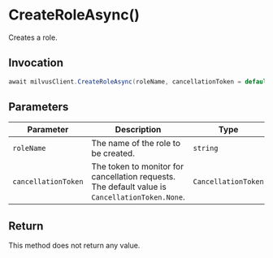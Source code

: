 # CreateRoleAsync()

Creates a role.

## Invocation

```c#
await milvusClient.CreateRoleAsync(roleName, cancellationToken = default);
```

## Parameters

| Parameter           | Description                                                                                                   | Type                            | Required |
| ------------------- | ------------------------------------------------------------------------------------------------------------- | ------------------------------- | -------- |
| `roleName`          | The name of the role to be created.                                                                           | `string`                        | True     |
| `cancellationToken` | The token to monitor for cancellation requests. The default value is `CancellationToken.None`.                | `CancellationToken`             | False    |

## Return

This method does not return any value.
